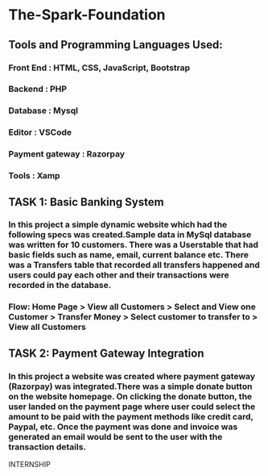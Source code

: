 # The-Spark-Foundation

## Tools and Programming Languages Used:

### Front End : HTML, CSS, JavaScript, Bootstrap
### Backend : PHP
### Database : Mysql
### Editor : VSCode
### Payment gateway : Razorpay
### Tools : Xamp

## TASK 1: Basic Banking System

### In this project a simple dynamic website which had the following specs was created.Sample data in MySql database was written for 10 customers. There was a Userstable that had basic fields such as name, email, current balance etc. There was a Transfers table that recorded all transfers happened and users could pay each other and their transactions were recorded in the database.

### Flow: Home Page > View all Customers > Select and View one Customer > Transfer Money > Select customer to transfer to > View all Customers 

## TASK 2: Payment Gateway Integration

### In this project a website was created where payment gateway (Razorpay) was integrated.There was a simple donate button on the website homepage. On clicking the donate button, the user landed on the payment page where user could select the amount to be paid with the payment methods like credit card, Paypal, etc. Once the payment was done and invoice was generated an email would be sent to the user with the transaction details.

INTERNSHIP

